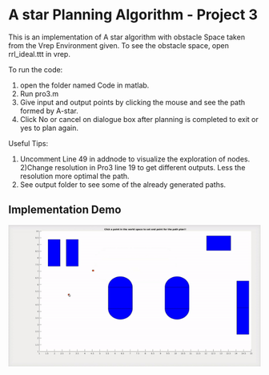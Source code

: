 # A star Planning Algorithm - Project 3

This is an implementation of A star algorithm with obstacle Space taken from the Vrep Environment given. To see the obstacle space, open rrl_ideal.ttt in vrep.

To run the code:
1) open the folder named Code in matlab.
2) Run pro3.m
3) Give input and output points by clicking the mouse and see the path formed by A-star.
4) Click No or cancel on dialogue box after planning is completed to exit or yes to plan again.

Useful Tips:
1) Uncomment Line 49 in addnode to visualize the exploration of nodes.
2)Change resolution in Pro3 line 19 to get different outputs. Less the resolution more optimal the path. 
3) See output folder to see some of the already generated paths.

## Implementation Demo


<p align="center">
<img src="https://github.com/anirudhtopiwala/ENPM-661-Planning-Projects/blob/master/A-Star-On-TurtleBot/A-star-Planning-Algorithm-RRL-Project3-withoutdiff/Output/A*withoutdiff.gif">
</p>

